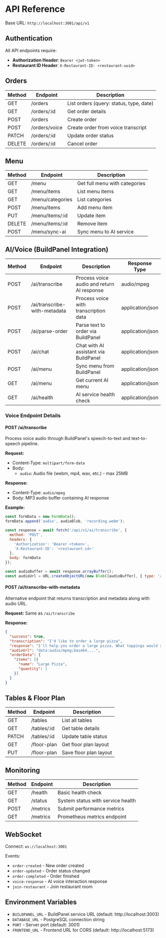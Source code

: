 # API Reference

Base URL: `http://localhost:3001/api/v1`

## Authentication

All API endpoints require:
- **Authorization Header**: `Bearer <jwt-token>`
- **Restaurant ID Header**: `X-Restaurant-ID: <restaurant-uuid>`

## Orders

| Method | Endpoint | Description |
|--------|----------|-------------|
| GET | /orders | List orders (query: status, type, date) |
| GET | /orders/:id | Get order details |
| POST | /orders | Create order |
| POST | /orders/voice | Create order from voice transcript |
| PATCH | /orders/:id | Update order status |
| DELETE | /orders/:id | Cancel order |

## Menu

| Method | Endpoint | Description |
|--------|----------|-------------|
| GET | /menu | Get full menu with categories |
| GET | /menu/items | List menu items |
| GET | /menu/categories | List categories |
| POST | /menu/items | Add menu item |
| PUT | /menu/items/:id | Update item |
| DELETE | /menu/items/:id | Remove item |
| POST | /menu/sync-ai | Sync menu to AI service |

## AI/Voice (BuildPanel Integration)

| Method | Endpoint | Description | Response Type |
|--------|----------|-------------|---------------|
| POST | /ai/transcribe | Process voice audio and return AI response | audio/mpeg |
| POST | /ai/transcribe-with-metadata | Process voice with transcription data | application/json |
| POST | /ai/parse-order | Parse text to order via BuildPanel | application/json |
| POST | /ai/chat | Chat with AI assistant via BuildPanel | application/json |
| POST | /ai/menu | Sync menu from BuildPanel | application/json |
| GET | /ai/menu | Get current AI menu | application/json |
| GET | /ai/health | AI service health check | application/json |

### Voice Endpoint Details

#### POST /ai/transcribe
Process voice audio through BuildPanel's speech-to-text and text-to-speech pipeline.

**Request:**
- Content-Type: `multipart/form-data`
- Body: 
  - `audio`: Audio file (webm, mp4, wav, etc.) - max 25MB

**Response:**
- Content-Type: `audio/mpeg`
- Body: MP3 audio buffer containing AI response

**Example:**
```javascript
const formData = new FormData();
formData.append('audio', audioBlob, 'recording.webm');

const response = await fetch('/api/v1/ai/transcribe', {
  method: 'POST',
  headers: {
    'Authorization': 'Bearer <token>',
    'X-Restaurant-ID': '<restaurant-id>'
  },
  body: formData
});

const audioBuffer = await response.arrayBuffer();
const audioUrl = URL.createObjectURL(new Blob([audioBuffer], { type: 'audio/mpeg' }));
```

#### POST /ai/transcribe-with-metadata
Alternative endpoint that returns transcription and metadata along with audio URL.

**Request:** Same as `/ai/transcribe`

**Response:**
```json
{
  "success": true,
  "transcription": "I'd like to order a large pizza",
  "response": "I'll help you order a large pizza. What toppings would you like?",
  "audioUrl": "data:audio/mpeg;base64,...",
  "orderData": {
    "items": [{
      "name": "Large Pizza",
      "quantity": 1
    }]
  }
}
```

## Tables & Floor Plan

| Method | Endpoint | Description |
|--------|----------|-------------|
| GET | /tables | List all tables |
| GET | /tables/:id | Get table details |
| PATCH | /tables/:id | Update table status |
| GET | /floor-plan | Get floor plan layout |
| PUT | /floor-plan | Save floor plan layout |

## Monitoring

| Method | Endpoint | Description |
|--------|----------|-------------|
| GET | /health | Basic health check |
| GET | /status | System status with service health |
| POST | /metrics | Submit performance metrics |
| GET | /metrics | Prometheus metrics endpoint |

## WebSocket

Connect: `ws://localhost:3001`

Events:
- `order-created` - New order created
- `order-updated` - Order status changed
- `order-completed` - Order finished
- `voice-response` - AI voice interaction response
- `join-restaurant` - Join restaurant room

## Environment Variables

- `BUILDPANEL_URL` - BuildPanel service URL (default: http://localhost:3003)
- `DATABASE_URL` - PostgreSQL connection string
- `PORT` - Server port (default: 3001)
- `FRONTEND_URL` - Frontend URL for CORS (default: http://localhost:5173)